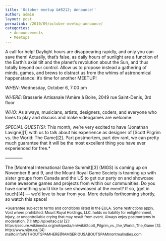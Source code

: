 ```yaml
---
title: 'October meetup &#8212; Announce!'
author: admin
layout: post
permalink: /2010/09/october-meetup-announce/
categories:
  - Announcements
  - Meetups
---
```

A call for help! Daylight hours are disappearing rapidly, and only you can save them! Actually, that&#8217;s false, as daily hours of sunlight are a function of the Earth&#8217;s axial tilt and the planet&#8217;s revolution about the Sun, and thus totally beyond our control. Allow us to propose instead a gathering of minds, games, and brews to distract us from the whims of astronomical happenstance: it&#8217;s time for another MEETUP!

*WHEN*: Wednesday, October 6, 7:00 pm

*WHERE*: Brasserie Artisanale l’Amère à Boire, 2049 rue Saint-Denis, 3rd floor

*WHO*: As always, musicians, artists, designers, coders, and everyone who loves to play and discuss and make videogames are welcome.

*SPECIAL GUEST(S)*: This month, we&#8217;re very excited to have [Jonathan Lavigne][1] with us to talk about his experience as designer of [Scott Pilgrim vs. the World: The Game][2]. Part postmortem, part dev rant, we can pretty much guarantee that it will be the most excellent thing you have ever experienced for free.*

&#8212;&#8212;&#8212;&#8212;

The [Montreal International Game Summit][3] (MIGS) is coming up on November 8 and 9, and the Mount Royal Game Society is teaming up with sister groups from Canada and the US to get our party on and showcase some awesome games and projects from within our communities. Do you have something you&#8217;d like to see showcased at the event? If so, [get in touch][4] &#8212; we&#8217;d love to hear from you. More details forthcoming shortly, so watch this space!

<p style="font-size: smaller;">
  *Guarantee subject to terms and conditions listed in the EULA. Some restrictions apply. Void where prohibited. Mount Royal Holdings, LLC. holds no liability for enlightenment, injury, or uncontrollable crying that may result from event. Always enjoy postmortems in moderation.
[1]: http://pixeltao.ca/
 [2]: https://secure.wikimedia.org/wikipedia/en/wiki/Scott_Pilgrim_vs._the_World:_The_Game
 [3]: http://www.sijm.ca/
 [4]: mailto:infoWITHOUTSPAMHERE@IAMSERIOUSABOUTSPAMmontrealindies.com
